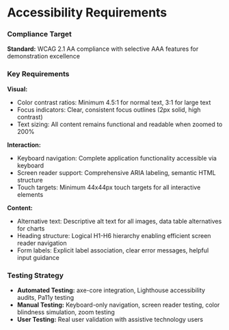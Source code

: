 # Accessibility Requirements

### Compliance Target
**Standard:** WCAG 2.1 AA compliance with selective AAA features for demonstration excellence

### Key Requirements

**Visual:**
- Color contrast ratios: Minimum 4.5:1 for normal text, 3:1 for large text
- Focus indicators: Clear, consistent focus outlines (2px solid, high contrast)
- Text sizing: All content remains functional and readable when zoomed to 200%

**Interaction:**
- Keyboard navigation: Complete application functionality accessible via keyboard
- Screen reader support: Comprehensive ARIA labeling, semantic HTML structure
- Touch targets: Minimum 44x44px touch targets for all interactive elements

**Content:**
- Alternative text: Descriptive alt text for all images, data table alternatives for charts
- Heading structure: Logical H1-H6 hierarchy enabling efficient screen reader navigation
- Form labels: Explicit label association, clear error messages, helpful input guidance

### Testing Strategy
- **Automated Testing:** axe-core integration, Lighthouse accessibility audits, Pa11y testing
- **Manual Testing:** Keyboard-only navigation, screen reader testing, color blindness simulation, zoom testing
- **User Testing:** Real user validation with assistive technology users

